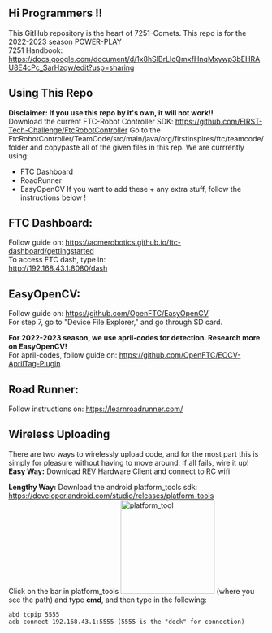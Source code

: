 ## Hi Programmers !!
This GitHub repository is the heart of 7251-Comets. This repo is for the 2022-2023 season POWER-PLAY  
7251 Handbook: https://docs.google.com/document/d/1x8hSlBrLIcQmxfHnqMxywp3bEHRAU8E4cPc_SarHzqw/edit?usp=sharing

## Using This Repo

__Disclaimer: If you use this repo by it's own, it will not work!!__  
Download the current FTC-Robot Controller SDK: https://github.com/FIRST-Tech-Challenge/FtcRobotController 
Go to the FtcRobotController/TeamCode/src/main/java/org/firstinspires/ftc/teamcode/ folder and copypaste all of the given files in this rep. 
We are currrently using:
- FTC Dashboard
- RoadRunner
- EasyOpenCV
If you want to add these + any extra stuff, follow the instructions below !

## FTC Dashboard:
Follow guide on: https://acmerobotics.github.io/ftc-dashboard/gettingstarted  
To access FTC dash, type in:   
http://192.168.43.1:8080/dash

## EasyOpenCV:
Follow guide on: https://github.com/OpenFTC/EasyOpenCV  
For step 7, go to "Device File Explorer," and go through SD card.  

__For 2022-2023 season, we use april-codes for detection. Research more on EasyOpenCV!__  
For april-codes, follow guide on: https://github.com/OpenFTC/EOCV-AprilTag-Plugin

## Road Runner:
Follow instructions on: https://learnroadrunner.com/   

## Wireless Uploading
There are two ways to wirelessly upload code, and for the most part this is simply for pleasure without having to move around. If all fails, wire it up!  
__Easy Way:__ Download REV Hardware Client and connect to RC wifi

__Lengthy Way:__ Download the android platform_tools sdk:   
https://developer.android.com/studio/releases/platform-tools   
Click on the bar in platform_tools <img width="185" alt="platform_tool" src="https://user-images.githubusercontent.com/87776842/188527100-bea97838-59f2-486e-880b-9ba4bf24e8b9.png"> (where you see the path) and type **cmd**, and then type in the following:   

`abd tcpip 5555`    
`adb connect 192.168.43.1:5555 (5555 is the "dock" for connection)`   






